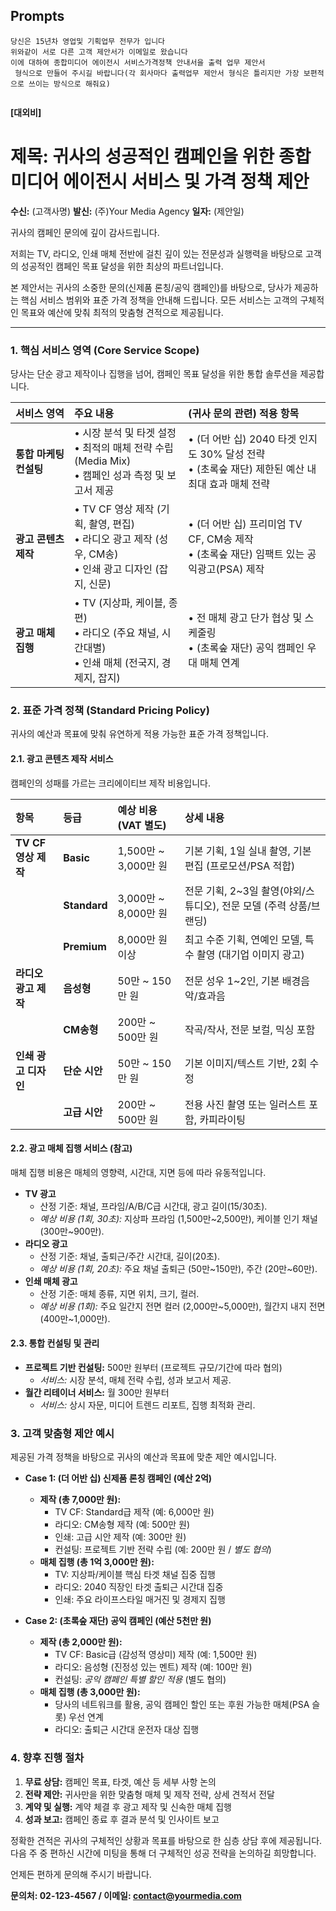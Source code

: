 ## Prompts

```
당신은 15년차 영업및 기획업무 전무가 입니다
위와같이 서로 다른 고객 제안서가 이메일로 왔습니다
이에 대하여 종합미디어 에이전시 서비스가격정책 안내서을 출력 업무 제안서
 형식으로 만들어 주시길 바랍니다(각 회사마다 출력업무 제안서 형식은 틀리지만 가장 보편적으로 쓰이는 방식으로 해줘요)


```


**[대외비]**

# 제목: 귀사의 성공적인 캠페인을 위한 종합 미디어 에이전시 서비스 및 가격 정책 제안

**수신:** (고객사명)
**발신:** (주)Your Media Agency
**일자:** (제안일)

귀사의 캠페인 문의에 깊이 감사드립니다.

저희는 TV, 라디오, 인쇄 매체 전반에 걸친 깊이 있는 전문성과 실행력을 바탕으로 고객의 성공적인 캠페인 목표 달성을 위한 최상의 파트너입니다.

본 제안서는 귀사의 소중한 문의(신제품 론칭/공익 캠페인)를 바탕으로, 당사가 제공하는 핵심 서비스 범위와 표준 가격 정책을 안내해 드립니다. 모든 서비스는 고객의 구체적인 목표와 예산에 맞춰 최적의 맞춤형 견적으로 제공됩니다.

---

### 1. 핵심 서비스 영역 (Core Service Scope)

당사는 단순 광고 제작이나 집행을 넘어, 캠페인 목표 달성을 위한 통합 솔루션을 제공합니다.

| 서비스 영역 | 주요 내용 | (귀사 문의 관련) 적용 항목 |
| :--- | :--- | :--- |
| **통합 마케팅 컨설팅** | • 시장 분석 및 타겟 설정<br> • 최적의 매체 전략 수립 (Media Mix)<br> • 캠페인 성과 측정 및 보고서 제공 | • (더 어반 십) 2040 타겟 인지도 30% 달성 전략<br> • (초록숲 재단) 제한된 예산 내 최대 효과 매체 전략 |
| **광고 콘텐츠 제작** | • TV CF 영상 제작 (기획, 촬영, 편집)<br> • 라디오 광고 제작 (성우, CM송)<br> • 인쇄 광고 디자인 (잡지, 신문) | • (더 어반 십) 프리미엄 TV CF, CM송 제작<br> • (초록숲 재단) 임팩트 있는 공익광고(PSA) 제작 |
| **광고 매체 집행** | • TV (지상파, 케이블, 종편)<br> • 라디오 (주요 채널, 시간대별)<br> • 인쇄 매체 (전국지, 경제지, 잡지) | • 전 매체 광고 단가 협상 및 스케줄링<br> • (초록숲 재단) 공익 캠페인 우대 매체 연계 |

### 2. 표준 가격 정책 (Standard Pricing Policy)

귀사의 예산과 목표에 맞춰 유연하게 적용 가능한 표준 가격 정책입니다.

#### 2.1. 광고 콘텐츠 제작 서비스

캠페인의 성패를 가르는 크리에이티브 제작 비용입니다.

| 항목 | 등급 | 예상 비용 (VAT 별도) | 상세 내용 |
| :--- | :--- | :--- | :--- |
| **TV CF 영상 제작** | **Basic** | 1,500만 ~ 3,000만 원 | 기본 기획, 1일 실내 촬영, 기본 편집 (프로모션/PSA 적합) |
| | **Standard** | 3,000만 ~ 8,000만 원 | 전문 기획, 2~3일 촬영(야외/스튜디오), 전문 모델 (주력 상품/브랜딩) |
| | **Premium** | 8,000만 원 이상 | 최고 수준 기획, 연예인 모델, 특수 촬영 (대기업 이미지 광고) |
| **라디오 광고 제작** | **음성형** | 50만 ~ 150만 원 | 전문 성우 1~2인, 기본 배경음악/효과음 |
| | **CM송형** | 200만 ~ 500만 원 | 작곡/작사, 전문 보컬, 믹싱 포함 |
| **인쇄 광고 디자인** | **단순 시안** | 50만 ~ 150만 원 | 기본 이미지/텍스트 기반, 2회 수정 |
| | **고급 시안** | 200만 ~ 500만 원 | 전용 사진 촬영 또는 일러스트 포함, 카피라이팅 |

#### 2.2. 광고 매체 집행 서비스 (참고)

매체 집행 비용은 매체의 영향력, 시간대, 지면 등에 따라 유동적입니다.

* **TV 광고**
    * 산정 기준: 채널, 프라임/A/B/C급 시간대, 광고 길이(15/30초).
    * *예상 비용 (1회, 30초):* 지상파 프라임 (1,500만~2,500만), 케이블 인기 채널 (300만~900만).
* **라디오 광고**
    * 산정 기준: 채널, 출퇴근/주간 시간대, 길이(20초).
    * *예상 비용 (1회, 20초):* 주요 채널 출퇴근 (50만~150만), 주간 (20만~60만).
* **인쇄 매체 광고**
    * 산정 기준: 매체 종류, 지면 위치, 크기, 컬러.
    * *예상 비용 (1회):* 주요 일간지 전면 컬러 (2,000만~5,000만), 월간지 내지 전면 (400만~1,000만).

#### 2.3. 통합 컨설팅 및 관리

* **프로젝트 기반 컨설팅:** 500만 원부터 (프로젝트 규모/기간에 따라 협의)
    * *서비스:* 시장 분석, 매체 전략 수립, 성과 보고서 제공.
* **월간 리테이너 서비스:** 월 300만 원부터
    * *서비스:* 상시 자문, 미디어 트렌드 리포트, 집행 최적화 관리.

### 3. 고객 맞춤형 제안 예시

제공된 가격 정책을 바탕으로 귀사의 예산과 목표에 맞춘 제안 예시입니다.

* **Case 1: (더 어반 십) 신제품 론칭 캠페인 (예산 2억)**
    * **제작 (총 7,000만 원):**
        * TV CF: Standard급 제작 (예: 6,000만 원)
        * 라디오: CM송형 제작 (예: 500만 원)
        * 인쇄: 고급 시안 제작 (예: 300만 원)
        * 컨설팅: 프로젝트 기반 전략 수립 (예: 200만 원 / *별도 협의*)
    * **매체 집행 (총 1억 3,000만 원):**
        * TV: 지상파/케이블 핵심 타겟 채널 집중 집행
        * 라디오: 2040 직장인 타겟 출퇴근 시간대 집중
        * 인쇄: 주요 라이프스타일 매거진 및 경제지 집행

* **Case 2: (초록숲 재단) 공익 캠페인 (예산 5천만 원)**
    * **제작 (총 2,000만 원):**
        * TV CF: Basic급 (감성적 영상미) 제작 (예: 1,500만 원)
        * 라디오: 음성형 (진정성 있는 멘트) 제작 (예: 100만 원)
        * 컨설팅: *공익 캠페인 특별 할인 적용* (별도 협의)
    * **매체 집행 (총 3,000만 원):**
        * 당사의 네트워크를 활용, 공익 캠페인 할인 또는 후원 가능한 매체(PSA 슬롯) 우선 연계
        * 라디오: 출퇴근 시간대 운전자 대상 집행

### 4. 향후 진행 절차

1.  **무료 상담:** 캠페인 목표, 타겟, 예산 등 세부 사항 논의
2.  **전략 제안:** 귀사만을 위한 맞춤형 매체 및 제작 전략, 상세 견적서 전달
3.  **계약 및 실행:** 계약 체결 후 광고 제작 및 신속한 매체 집행
4.  **성과 보고:** 캠페인 종료 후 결과 분석 및 인사이트 보고

정확한 견적은 귀사의 구체적인 상황과 목표를 바탕으로 한 심층 상담 후에 제공됩니다.
다음 주 중 편하신 시간에 미팅을 통해 더 구체적인 성공 전략을 논의하길 희망합니다.

언제든 편하게 문의해 주시기 바랍니다.

**문의처: 02-123-4567 / 이메일: contact@yourmedia.com**